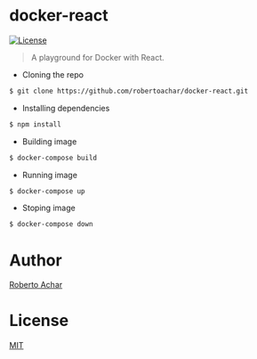 # docker-react

[![License][license-badge]][license-url]

> A playground for Docker with React.

* Cloning the repo

```bash
$ git clone https://github.com/robertoachar/docker-react.git
```

* Installing dependencies

```bash
$ npm install
```

* Building image

```bash
$ docker-compose build
```

* Running image

```bash
$ docker-compose up
```

* Stoping image

```bash
$ docker-compose down
```

# Author

[Roberto Achar](https://twitter.com/robertoachar)

# License

[MIT](https://github.com/robertoachar/docker-react/blob/master/LICENSE)

[license-badge]: https://img.shields.io/github/license/robertoachar/docker-react.svg
[license-url]: https://opensource.org/licenses/MIT
